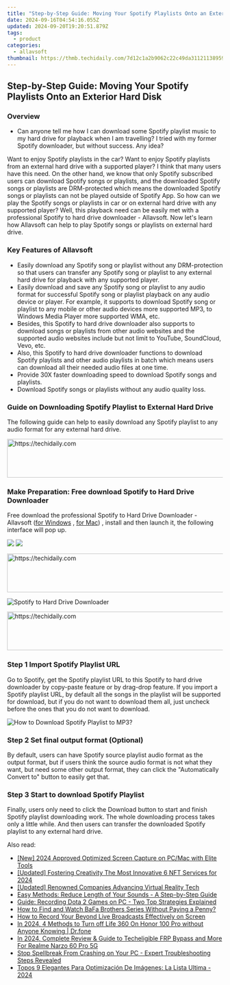 ```yaml
---
title: "Step-by-Step Guide: Moving Your Spotify Playlists Onto an Exterior Hard Disk"
date: 2024-09-16T04:54:16.055Z
updated: 2024-09-20T19:20:51.879Z
tags:
  - product
categories:
  - allavsoft
thumbnail: https://thmb.techidaily.com/7d12c1a2b9062c22c49da3112113895938f2f84207e4cf8f6da12a2e349be4f3.jpg
---
```


## Step-by-Step Guide: Moving Your Spotify Playlists Onto an Exterior Hard Disk

### Overview

* Can anyone tell me how I can download some Spotify playlist music to my hard drive for playback when I am travelling? I tried with my former Spotify downloader, but without success. Any idea?

Want to enjoy Spotify playlists in the car? Want to enjoy Spotify playlists from an external hard drive with a supported player? I think that many users have this need. On the other hand, we know that only Spotify subscribed users can download Spotify songs or playlists, and the downloaded Spotify songs or playlists are DRM-protected which means the downloaded Spotify songs or playlists can not be played outside of Spotify App. So how can we play the Spotify songs or playlists in car or on external hard drive with any supported player? Well, this playback need can be easily met with a professional Spotify to hard drive downloader - Allavsoft. Now let's learn how Allavsoft can help to play Spotify songs or playlists on external hard drive.

### Key Features of Allavsoft

* Easily download any Spotify song or playlist without any DRM-protection so that users can transfer any Spotify song or playlist to any external hard drive for playback with any supported player.
* Easily download and save any Spotify song or playlist to any audio format for successful Spotify song or playlist playback on any audio device or player. For example, it supports to download Spotify song or playlist to any mobile or other audio devices more supported MP3, to Windows Media Player more supported WMA, etc.
* Besides, this Spotify to hard drive downloader also supports to download songs or playlists from other audio websites and the supported audio websites include but not limit to YouTube, SoundCloud, Vevo, etc.
* Also, this Spotify to hard drive downloader functions to download Spotify playlists and other audio playlists in batch which means users can download all their needed audio files at one time.
* Provide 30X faster downloading speed to download Spotify songs and playlists.
* Download Spotify songs or playlists without any audio quality loss.

### Guide on Downloading Spotify Playlist to External Hard Drive

The following guide can help to easily download any Spotify playlist to any audio format for any external hard drive.

<!-- affiliate ads begin -->
<a href="https://appsumo.8odi.net/c/5597632/2123738/7443" target="_top" id="2123738">
  <img src="//a.impactradius-go.com/display-ad/7443-2123738" border="0" alt="https://techidaily.com" width="600" height="90"/>
</a>
<img height="0" width="0" src="https://appsumo.8odi.net/i/5597632/2123738/7443" style="position:absolute;visibility:hidden;" border="0" />
<!-- affiliate ads end -->

### Make Preparation: Free download Spotify to Hard Drive Downloader

Free download the professional Spotify to Hard Drive Downloader - Allavsoft ([for Windows](https://tools.techidaily.com/allavsoft/products/) , [for Mac](https://tools.techidaily.com/allavsoft/products/)) , install and then launch it, the following interface will pop up.

[![](https://www.allavsoft.com/how-to/../images/how-to/free-download-win.jpg)](https://tools.techidaily.com/allavsoft/products/) [![](https://www.allavsoft.com/how-to/../images/how-to/free-download-mac.jpg)](https://tools.techidaily.com/allavsoft/products/)

<!-- affiliate ads begin -->
<a href="https://appsumo.8odi.net/c/5597632/2137378/7443" target="_top" id="2137378">
  <img src="//a.impactradius-go.com/display-ad/7443-2137378" border="0" alt="https://techidaily.com" width="600" height="90"/>
</a>
<img height="0" width="0" src="https://appsumo.8odi.net/i/5597632/2137378/7443" style="position:absolute;visibility:hidden;" border="0" />
<!-- affiliate ads end -->

![Spotify to Hard Drive Downloader](https://www.allavsoft.com/how-to/../images/allavsoft/screen-shot-600.jpg)

<!-- affiliate ads begin -->
<a href="https://appsumo.8odi.net/c/5597632/2044583/7443" target="_top" id="2044583">
  <img src="//a.impactradius-go.com/display-ad/7443-2044583" border="0" alt="https://techidaily.com" width="728" height="90"/>
</a>
<img height="0" width="0" src="https://appsumo.8odi.net/i/5597632/2044583/7443" style="position:absolute;visibility:hidden;" border="0" />
<!-- affiliate ads end -->

### Step 1 Import Spotify Playlist URL

Go to Spotify, get the Spotify playlist URL to this Spotify to hard drive downloader by copy-paste feature or by drag-drop feature. If you import a Spotify playlist URL, by default all the songs in the playlist will be supported for download, but if you do not want to download them all, just uncheck before the ones that you do not want to download.

![How to Download Spotify Playlist to MP3?](https://www.allavsoft.com/how-to/../images/how-to/download-rtmp-video/download-rtmp-video.jpg)

### Step 2 Set final output format (Optional)

By default, users can have Spotify source playlist audio format as the output format, but if users think the source audio format is not what they want, but need some other output format, they can click the "Automatically Convert to" button to easily get that.

### Step 3 Start to download Spotify Playlist

Finally, users only need to click the Download button to start and finish Spotify playlist downloading work. The whole downloading process takes only a little while. And then users can transfer the downloaded Spotify playlist to any external hard drive.

<ins class="adsbygoogle"
     style="display:block"
     data-ad-format="autorelaxed"
     data-ad-client="ca-pub-7571918770474297"
     data-ad-slot="1223367746"></ins>

<ins class="adsbygoogle"
     style="display:block"
     data-ad-client="ca-pub-7571918770474297"
     data-ad-slot="8358498916"
     data-ad-format="auto"
     data-full-width-responsive="true"></ins>

<span class="atpl-alsoreadstyle">Also read:</span>
<div><ul>
<li><a href="https://digital-screen-recording.techidaily.com/new-2024-approved-optimized-screen-capture-on-pcmac-with-elite-tools/"><u>[New] 2024 Approved Optimized Screen Capture on PC/Mac with Elite Tools</u></a></li>
<li><a href="https://article-posts.techidaily.com/updated-fostering-creativity-the-most-innovative-6-nft-services-for-2024/"><u>[Updated] Fostering Creativity The Most Innovative 6 NFT Services for 2024</u></a></li>
<li><a href="https://extra-approaches.techidaily.com/updated-renowned-companies-advancing-virtual-reality-tech/"><u>[Updated] Renowned Companies Advancing Virtual Reality Tech</u></a></li>
<li><a href="https://win-excellent.techidaily.com/easy-methods-reduce-length-of-your-sounds-a-step-by-step-guide/"><u>Easy Methods: Reduce Length of Your Sounds - A Step-by-Step Guide</u></a></li>
<li><a href="https://win-excellent.techidaily.com/guide-recording-dota-2-games-on-pc-two-top-strategies-explained/"><u>Guide: Recording Dota 2 Games on PC - Two Top Strategies Explained</u></a></li>
<li><a href="https://win-excellent.techidaily.com/how-to-find-and-watch-bafa-brothers-series-without-paying-a-penny/"><u>How to Find and Watch BaFa Brothers Series Without Paying a Penny?</u></a></li>
<li><a href="https://win-excellent.techidaily.com/how-to-record-your-beyond-live-broadcasts-effectively-on-screen/"><u>How to Record Your Beyond Live Broadcasts Effectively on Screen</u></a></li>
<li><a href="https://fake-location.techidaily.com/in-2024-4-methods-to-turn-off-life-360-on-honor-100-pro-without-anyone-knowing-drfone-by-drfone-virtual-android/"><u>In 2024, 4 Methods to Turn off Life 360 On Honor 100 Pro without Anyone Knowing | Dr.fone</u></a></li>
<li><a href="https://easy-unlock-android.techidaily.com/in-2024-complete-review-and-guide-to-techeligible-frp-bypass-and-more-for-realme-narzo-60-pro-5g-by-drfone-android/"><u>In 2024, Complete Review & Guide to Techeligible FRP Bypass and More For Realme Narzo 60 Pro 5G</u></a></li>
<li><a href="https://win-solutions.techidaily.com/stop-spellbreak-from-crashing-on-your-pc-expert-troubleshooting-steps-revealed/"><u>Stop Spellbreak From Crashing on Your PC - Expert Troubleshooting Steps Revealed</u></a></li>
<li><a href="https://win-forum.techidaily.com/topos-9-elegantes-para-optimizacion-de-imagenes-la-lista-ultima-2024/"><u>Topos 9 Elegantes Para Optimización De Imágenes: La Lista Ultima - 2024</u></a></li>
</ul></div>

